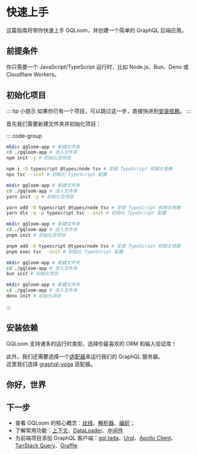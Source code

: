 <script setup>
import { Tabs } from "@/components/tabs.tsx"
</script>

# 快速上手

这篇指南将带你快速上手 GQLoom，并创建一个简单的 GraphQL 后端应用。

## 前提条件

你只需要一个 JavaScript/TypeScript 运行时，比如 Node.js、Bun、Deno 或 Cloudflare Workers。

## 初始化项目

::: tip 小提示
如果你已有一个项目，可以跳过这一步，直接快进到[安装依赖](#安装依赖)。
:::

首先我们需要新建文件夹并初始化项目：

::: code-group
```sh [npm]
mkdir gqloom-app # 新建文件夹
cd ./gqloom-app # 进入文件夹
npm init -y # 初始化空项目

npm i -D typescript @types/node tsx # 安装 TypeScript 和相关依赖
npx tsc --init # 初始化 TypeScript 配置
```

```sh [pnpm]
mkdir gqloom-app # 新建文件夹
cd ./gqloom-app # 进入文件夹
yarn init -y # 初始化空项目

yarn add -D typescript @types/node tsx # 安装 TypeScript 和相关依赖
yarn dlx -q -p typescript tsc --init # 初始化 TypeScript 配置
```

```sh [yarn]
mkdir gqloom-app # 新建文件夹
cd ./gqloom-app # 进入文件夹
pnpm init # 初始化空项目

pnpm add -D typescript @types/node tsx # 安装 TypeScript 和相关依赖
pnpm exec tsc --init # 初始化 TypeScript 配置
```

```sh [bun]
mkdir gqloom-app # 新建文件夹
cd ./gqloom-app # 进入文件夹
bun init # 初始化项目
```

```sh [deno]
mkdir gqloom-app # 新建文件夹
cd ./gqloom-app # 进入文件夹
deno init # 初始化项目
```
:::

## 安装依赖

GQLoom 支持诸多的运行时类型，选择你最喜欢的 ORM 和输入验证库！

<Tabs groupId="favorite-orm-and-validation-library">
<template #Valibot>

<!--@include: ../snippets/install-valibot.md-->

</template>
<template #Zod>

<!--@include: ../snippets/install-zod.md-->

</template>
<template #MikroORM>

<!--@include: ../snippets/install-mikro.md-->

</template>
<template #Drizzle>

<!--@include: ../snippets/install-drizzle.md-->

</template>
<template #Prisma>

<!--@include: ../snippets/install-prisma.md-->

</template>
<template #Yup>

<!--@include: ../snippets/install-yup.md-->

</template>
<template #JSON_Schema>

<!--@include: ../snippets/install-json-schema.md-->

</template>
<template #graphql.js>

::: code-group
```sh [npm]
npm i graphql @gqloom/core
```
```sh [pnpm]
pnpm add graphql @gqloom/core
```
```sh [yarn]
yarn add graphql @gqloom/core
```
```sh [bun]
bun add graphql @gqloom/core
```
```sh [deno]
deno add npm:graphql npm:@gqloom/core
```
:::

</template>
<template #TypeBox>

<!--@include: ../snippets/install-typebox.md-->

</template>
<template #ArkType>

::: code-group
```sh [npm]
npm i graphql @gqloom/core arktype @gqloom/json
```
```sh [pnpm]
pnpm add graphql @gqloom/core arktype @gqloom/json
```
```sh [yarn]
yarn add graphql @gqloom/core arktype @gqloom/json
```
```sh [bun]
bun add graphql @gqloom/core arktype @gqloom/json
```
```sh [deno]
deno add npm:graphql npm:@gqloom/core npm:arktype npm:@gqloom/json
```
:::

</template>
<template #Effect_Schema>

::: code-group
```sh [npm]
npm i graphql @gqloom/core effect @gqloom/json
```
```sh [pnpm]
pnpm add graphql @gqloom/core effect @gqloom/json
```
```sh [yarn]
yarn add graphql @gqloom/core effect @gqloom/json
```
```sh [bun]
bun add graphql @gqloom/core effect @gqloom/json
```
```sh [deno]
deno add npm:graphql npm:@gqloom/core npm:effect-schema npm:@gqloom/json
```
:::

</template>
</Tabs>

此外，我们还需要选择一个[适配器](./advanced/adapters)来运行我们的 GraphQL 服务器。  
这里我们选择 [graphql-yoga](https://the-guild.dev/graphql/yoga-server) 适配器。

<!--@include: ../snippets/install-yoga.md-->

## 你好，世界

<Tabs groupId="favorite-orm-and-validation-library">
<template #Valibot>

<<< @/snippets/code/hello-valibot.ts{ts twoslash}

</template>
<template #Zod>

<<< @/snippets/code/hello-zod.ts{ts twoslash}

</template>
<template #MikroORM>

在 GQLoom 中，使用 `MikroORM` 的最简单的方法是使用[解析器工厂](./schema/mikro-orm#解析器工厂)，  
只需要几行代码就可以创建包含完整增删改查功能的 GraphQL 应用：

<!--@include: @/snippets/home/mikro.md-->

我们也可以使用 `MikroORM` 的实体建构解析器：

<<< @/snippets/home/mikro/resolver.ts{ts twoslash}

</template>
<template #Drizzle>

在 GQLoom 中，使用 `Drizzle` 的最简单的方法是使用[解析器工厂](./schema/drizzle#解析器工厂)，  
只需要几行代码就可以创建包含完整增删改查功能的 GraphQL 应用：

<!--@include: @/snippets/home/drizzle.md-->

我们也可以使用 `Drizzle` 的表建构解析器：

<<< @/snippets/home/drizzle/resolver.ts{ts twoslash}

</template>
<template #Prisma>

在 GQLoom 中，使用 `Prisma` 的最简单的方法是使用[解析器工厂](./schema/prisma#解析器工厂)，  
只需要几行代码就可以创建包含完整增删改查功能的 GraphQL 应用：

<!--@include: @/snippets/home/prisma.md-->

我们也可以使用 `Prisma` 的模型建构解析器：

```ts
import { field, query, resolver } from "@gqloom/core"
import * as v from "valibot"
import { Post, User } from "./generated/gqloom"

export const userResolver = resolver.of(User, {
  user: query(User.nullable())
    .input({ id: v.number() })
    .resolve(({ id }) => {
      return db.user.findUnique({ where: { id } })
    }),

  posts: field(Post.list())
    .derivedFrom("id")
    .resolve(async (users) => {
      return (
        (await db.user.findUnique({ where: { id: users.id } }).posts()) ?? []
      )
    }),
})
```

</template>
<template #Yup>

<<< @/snippets/code/hello-yup.ts{ts twoslash}

</template>
<template #JSON_Schema>

<<< @/snippets/code/hello-json.ts{ts twoslash}

</template>
<template #graphql.js>

<<< @/snippets/code/hello-graphql-js.ts{ts twoslash}

</template>
<template #TypeBox>

<<< @/snippets/code/hello-typebox.ts{ts twoslash}

</template>
<template #ArkType>

<<< @/snippets/code/hello-arktype.ts{ts twoslash}

</template>
<template #Effect_Schema>

<<< @/snippets/code/hello-effect.ts{ts twoslash}

</template>
</Tabs>

## 下一步

- 查看 GQLoom 的核心概念：[丝线](./silk)、[解析器](./resolver)、[编织](./weave)；
- 了解常用功能：[上下文](./context)、[DataLoader](./dataloader)、[中间件](./middleware)
- 为前端项目添加 GraphQL 客户端：[gql.tada](https://gql-tada.0no.co/)、[Urql](https://commerce.nearform.com/open-source/urql/)、[Apollo Client](https://www.apollographql.com/docs/react)、[TanStack Query](https://tanstack.com/query/latest/docs/framework/react/graphql)、[Graffle](https://graffle.js.org/)